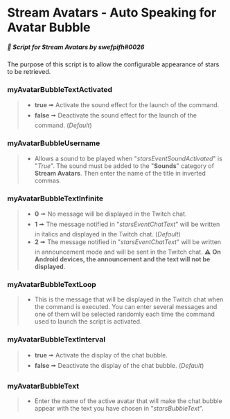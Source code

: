 # Stream Avatars - Auto Speaking for Avatar Bubble
##### :speech_balloon: Script for *Stream Avatars* by swefpifh#0026
The purpose of this script is to allow the configurable appearance of stars to be retrieved.

### myAvatarBubbleTextActivated
>- **true** 🠚 Activate the sound effect for the launch of the command.
>- **false** 🠚 Deactivate the sound effect for the launch of the command. (*Default*)

### myAvatarBubbleUsername
>- Allows a sound to be played when "*starsEventSoundActivated*" is "*True*". The sound must be added to the "**Sounds**" category of **Stream Avatars**. Then enter the name of the title in inverted commas.

### myAvatarBubbleTextInfinite
>- **0** 🠚 No message will be displayed in the Twitch chat.
>- **1** 🠚 The message notified in "*starsEventChatText*" will be written in italics and displayed in the Twitch chat. (*Default*)
>- **2** 🠚 The message notified in "*starsEventChatText*" will be written in announcement mode and will be sent in the Twitch chat. ⚠ **On Android devices, the announcement and the text will not be displayed**.

### myAvatarBubbleTextLoop
>- This is the message that will be displayed in the Twitch chat when the command is executed. You can enter several messages and one of them will be selected randomly each time the command used to launch the script is activated.

### myAvatarBubbleTextInterval
>- **true** 🠚 Activate the display of the chat bubble.
>- **false** 🠚 Deactivate the display of the chat bubble. (*Default*)

### myAvatarBubbleText
>- Enter the name of the active avatar that will make the chat bubble appear with the text you have chosen in "*starsBubbleText*".

